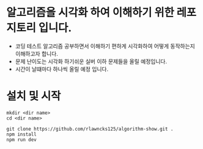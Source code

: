 # 알고리즘을 시각화 하여 이해하기 위한 레포지토리 입니다.

- 코딩 테스트 알고리즘 공부하면서 이해하기 편하게 시각화하여 어떻게 동작하는지 이해하고자 합니다.
- 문제 난이도는 시각화 하기쉬운 실버 이하 문제들을 올릴 예정입니다.
- 시간이 날떄마다 하나씩 올릴 예정 입니다.

# 설치 및 시작

```
mkdir <dir name>
cd <dir name>

git clone https://github.com/rlawncks125/algorithm-show.git .
npm install
npm run dev
```
